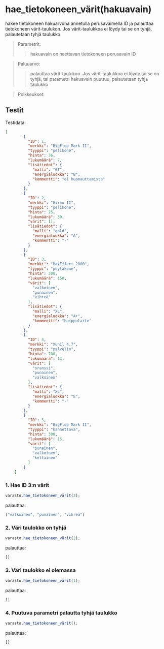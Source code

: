 # **hae_tietokoneen_värit(hakuavain)**
hakee tietokoneen hakuarvona annetulla perusavaimella ID ja palauttaa tietokoneen värit-taulukon. Jos värit-taulukkoa ei löydy tai se on tyhjä, palautetaan tyhjä taulukko

>Parametrit:
>>hakuavain on haettavan tietokoneen perusavain ID

>Paluuarvo:
>>palauttaa värit-taulukon. Jos värit-taulukkoa ei löydy tai se on tyhjä, tai parametri hakuavain puuttuu, palautetaan tyhjä taulukko

>Poikkeukset:
>>

## Testit

Testidata:
```json
[
        {
          "ID": 1,
          "merkki": "BigFlop Mark II",
          "tyyppi": "pelikone",
          "hinta": 36,
          "lukumäärä": 7,
          "lisätiedot": {
            "malli": "GT",
            "energialuokka": "B",
            "kommentti": "ei huomauttamista"
          }
        },
        {
          "ID": 2,
          "merkki": "Hirmu II",
          "tyyppi": "pelikone",
          "hinta": 25,
          "lukumäärä": 30,
          "värit": [],
          "lisätiedot": {
            "malli": "gold",
            "energialuokka": "A",
            "kommentti": "-"
          }
        },
        {
          "ID": 3,
          "merkki": "MaxEffect 2000",
          "tyyppi": "pöytäkone",
          "hinta": 300,
          "lukumäärä": 150,
          "värit": [
            "valkoinen",
            "punainen",
            "vihreä"
          ],
          "lisätiedot": {
            "malli": "XL",
            "energialuokka": "A+",
            "kommentti": "huippulaite"
          }
        },
        {
          "ID": 4,
          "merkki": "Xunil 4.7",
          "tyyppi": "palvelin",
          "hinta": 700,
          "lukumäärä": 13,
          "värit": [
            "oranssi",
            "punainen",
            "valkoinen"
          ],
          "lisätiedot": {
            "malli": "XL",
            "energialuokka": "E",
            "kommentti": "-"
          }
        },
        {
          "ID": 5,
          "merkki": "BigFlop Mark II",
          "tyyppi": "kannettava",
          "hinta": 300,
          "lukumäärä": 15,
          "värit": [
            "punainen",
            "valkoinen",
            "keltainen"
          ]
        }
    ]
```

### 1. Hae ID 3:n värit

```js
varasto.hae_tietokoneen_värit(3);
```

palauttaa: 
```js
["valkoinen", "punainen", "vihreä"]
```

### 2. Väri taulokko on tyhjä

```js
varasto.hae_tietokoneen_värit(2);
```

palauttaa: 
```js
[]
```

### 3. Väri taulokko ei olemassa

```js
varasto.hae_tietokoneen_värit(1);
```

palauttaa: 
```js
[]
```

### 4. Puutuva parametri palautta tyhjä taulukko

```js
varasto.hae_tietokoneen_värit();
```

palauttaa: 
```js
[]
```